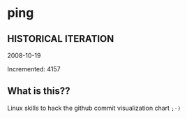 # ping

## HISTORICAL ITERATION
2008-10-19

Incremented: 4157

## What is this?? 
Linux skills to hack the github commit visualization chart `;-)`
